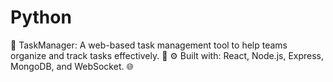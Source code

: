 # Python
📁 TaskManager: A web-based task management tool to help teams organize and track tasks effectively. 🚀 ⚙️ Built with: React, Node.js, Express, MongoDB, and WebSocket. 🌐
